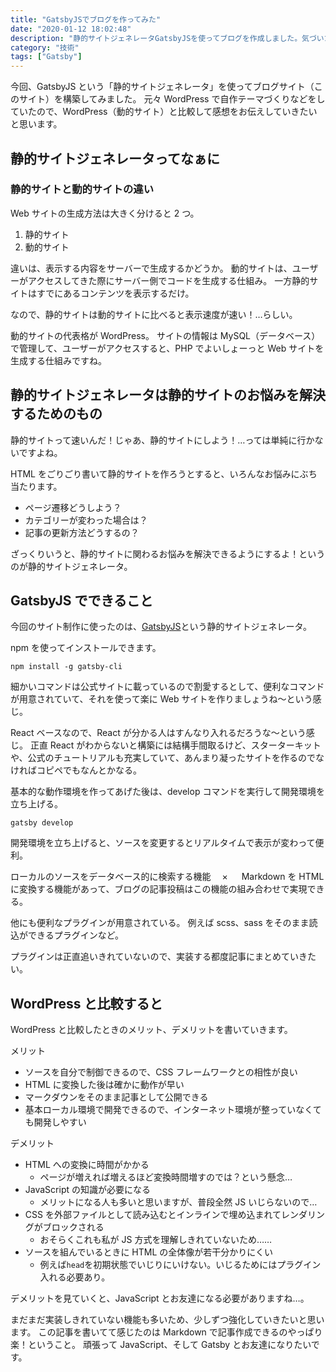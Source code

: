 ```yaml
---
title: "GatsbyJSでブログを作ってみた"
date: "2020-01-12 18:02:48"
description: "静的サイトジェネレータGatsbyJSを使ってブログを作成しました。気づいた点などを記録します。"
category: "技術"
tags: ["Gatsby"]
---
```


今回、GatsbyJS という「静的サイトジェネレータ」を使ってブログサイト（このサイト）を構築してみました。
元々 WordPress で自作テーマづくりなどをしていたので、WordPress（動的サイト）と比較して感想をお伝えしていきたいと思います。

## 静的サイトジェネレータってなぁに

### 静的サイトと動的サイトの違い

Web サイトの生成方法は大きく分けると 2 つ。

1. 静的サイト
2. 動的サイト

違いは、表示する内容をサーバーで生成するかどうか。
動的サイトは、ユーザーがアクセスしてきた際にサーバー側でコードを生成する仕組み。
一方静的サイトはすでにあるコンテンツを表示するだけ。

なので、静的サイトは動的サイトに比べると表示速度が速い！…らしい。

動的サイトの代表格が WordPress。
サイトの情報は MySQL（データベース）で管理して、ユーザーがアクセスすると、PHP でよいしょーっと Web サイトを生成する仕組みですね。

## 静的サイトジェネレータは静的サイトのお悩みを解決するためのもの

静的サイトって速いんだ！じゃあ、静的サイトにしよう！…っては単純に行かないですよね。

HTML をごりごり書いて静的サイトを作ろうとすると、いろんなお悩みにぶち当たります。

- ページ遷移どうしよう？
- カテゴリーが変わった場合は？
- 記事の更新方法どうするの？

ざっくりいうと、静的サイトに関わるお悩みを解決できるようにするよ！というのが静的サイトジェネレータ。

## GatsbyJS でできること

今回のサイト制作に使ったのは、[GatsbyJS](https://www.gatsbyjs.org/)という静的サイトジェネレータ。

npm を使ってインストールできます。

```shell
npm install -g gatsby-cli
```

細かいコマンドは公式サイトに載っているので割愛するとして、便利なコマンドが用意されていて、それを使って楽に Web サイトを作りましょうね～という感じ。

React ベースなので、React が分かる人はすんなり入れるだろうな～という感じ。
正直 React がわからないと構築には結構手間取るけど、スターターキットや、公式のチュートリアルも充実していて、あんまり凝ったサイトを作るのでなければコピペでもなんとかなる。

基本的な動作環境を作ってあげた後は、develop コマンドを実行して開発環境を立ち上げる。

```shell
gatsby develop
```

開発環境を立ち上げると、ソースを変更するとリアルタイムで表示が変わって便利。

ローカルのソースをデータベース的に検索する機能　 × 　 Markdown を HTML に変換する機能があって、ブログの記事投稿はこの機能の組み合わせで実現できる。

他にも便利なプラグインが用意されている。
例えば scss、sass をそのまま読込ができるプラグインなど。

プラグインは正直追いきれていないので、実装する都度記事にまとめていきたい。

## WordPress と比較すると

WordPress と比較したときのメリット、デメリットを書いていきます。

メリット

- ソースを自分で制御できるので、CSS フレームワークとの相性が良い
- HTML に変換した後は確かに動作が早い
- マークダウンをそのまま記事として公開できる
- 基本ローカル環境で開発できるので、インターネット環境が整っていなくても開発しやすい

デメリット

- HTML への変換に時間がかかる
  - ページが増えれば増えるほど変換時間増すのでは？という懸念…
- JavaScript の知識が必要になる
  - メリットになる人も多いと思いますが、普段全然 JS いじらないので…
- CSS を外部ファイルとして読み込むとインラインで埋め込まれてレンダリングがブロックされる
  - おそらくこれも私が JS 方式を理解しきれていないため……
- ソースを組んでいるときに HTML の全体像が若干分かりにくい
  - 例えば`head`を初期状態でいじりにいけない。いじるためにはプラグイン入れる必要あり。

デメリットを見ていくと、JavaScript とお友達になる必要がありますね…。

まだまだ実装しきれていない機能も多いため、少しずつ強化していきたいと思います。
この記事を書いてて感じたのは Markdown で記事作成できるのやっぱり楽！ということ。
頑張って JavaScript、そして Gatsby とお友達になりたいです。
